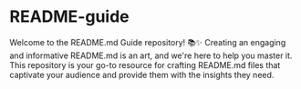 # README-guide
Welcome to the README.md Guide repository! 📚✨  Creating an engaging and informative README.md is an art, and we're here to help you master it. This repository is your go-to resource for crafting README.md files that captivate your audience and provide them with the insights they need.

